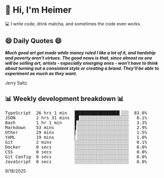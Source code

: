 # 👋 Hi, I'm Heimer

💻 I write code, drink matcha, and sometimes the code even works.

## 😄 Daily Quotes 😄

_**Much good art got made while money ruled I like a lot of it, and hardship and poverty aren't virtues. The good news is that, since almost no one will be selling art, artists - especially emerging ones - won't have to think about turning out a consistent style or creating a brand. They'll be able to experiment as much as they want.**_

Jerry Saltz



## 📊 Weekly development breakdown 📊

<pre>TypeScript  26 hrs 1 min   █████████████████▍░░░  83.0%
JSON        2 hrs 31 mins  █▋░░░░░░░░░░░░░░░░░░░   8.1%
Bash        1 hr 1 min     ▋░░░░░░░░░░░░░░░░░░░░   3.3%
Markdown    53 mins        ▌░░░░░░░░░░░░░░░░░░░░   2.9%
Other       29 mins        ▎░░░░░░░░░░░░░░░░░░░░   1.5%
YAML        19 mins        ▏░░░░░░░░░░░░░░░░░░░░   1.0%
Git         2 mins         ░░░░░░░░░░░░░░░░░░░░░   0.1%
Docker      0 secs         ░░░░░░░░░░░░░░░░░░░░░   0.0%
CSS         0 secs         ░░░░░░░░░░░░░░░░░░░░░   0.0%
Git Config  0 secs         ░░░░░░░░░░░░░░░░░░░░░   0.0%
JavaScript  0 secs         ░░░░░░░░░░░░░░░░░░░░░   0.0%</pre>

9/18/2025